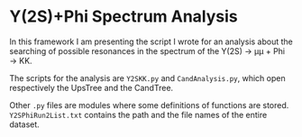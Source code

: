 # Y(2S)+Phi Spectrum Analysis
In this framework I am presenting the script I wrote for an analysis about the searching of possible resonances 
in the spectrum of the Y(2S) → µµ + Phi → KK. 

The scripts for the analysis are `Y2SKK.py` and `CandAnalysis.py`, which open respectively the UpsTree and the CandTree.

Other `.py` files are modules where some definitions of functions are stored.
`Y2SPhiRun2List.txt` contains the path and the file names of the entire dataset.
